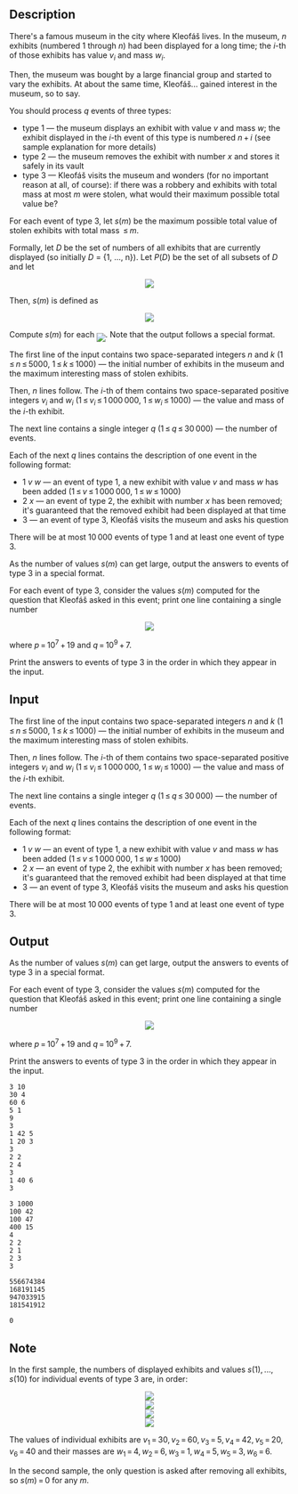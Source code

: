 ## Description

<div><p>There's a famous museum in the city where Kleofáš lives. In the museum, <span class="tex-span"><i>n</i></span> exhibits (numbered <span class="tex-span">1</span> through <span class="tex-span"><i>n</i></span>) had been displayed for a long time; the <span class="tex-span"><i>i</i></span>-th of those exhibits has value <span class="tex-span"><i>v</i><sub class="lower-index"><i>i</i></sub></span> and mass <span class="tex-span"><i>w</i><sub class="lower-index"><i>i</i></sub></span>. </p><p>Then, the museum was bought by a large financial group and started to vary the exhibits. At about the same time, Kleofáš... gained interest in the museum, so to say.</p><p>You should process <span class="tex-span"><i>q</i></span> events of three types:</p><ul><li> type <span class="tex-span">1</span> — the museum displays an exhibit with value <span class="tex-span"><i>v</i></span> and mass <span class="tex-span"><i>w</i></span>; the exhibit displayed in the <span class="tex-span"><i>i</i></span>-th event of this type is numbered <span class="tex-span"><i>n</i> + <i>i</i></span> (see sample explanation for more details)</li><li> type <span class="tex-span">2</span> — the museum removes the exhibit with number <span class="tex-span"><i>x</i></span> and stores it safely in its vault</li><li> type <span class="tex-span">3</span> — Kleofáš visits the museum and wonders (for no important reason at all, of course): if there was a robbery and exhibits with total mass at most <span class="tex-span"><i>m</i></span> were stolen, what would their maximum possible total value be?</li></ul><p>For each event of type 3, let <span class="tex-span"><i>s</i>(<i>m</i>)</span> be the maximum possible total value of stolen exhibits with total mass <span class="tex-span"> ≤ <i>m</i></span>.</p><p>Formally, let <span class="tex-span"><i>D</i></span> be the set of numbers of all exhibits that are currently displayed (so initially <span class="tex-span"><i>D</i></span> = {1, ..., n}). Let <span class="tex-span"><i>P</i>(<i>D</i>)</span> be the set of all subsets of <span class="tex-span"><i>D</i></span> and let </p><center class="tex-equation"><img align="middle" class="tex-formula" src="file://xBSJd9Ab.png" style="max-width: 100.0%;max-height: 100.0%;"></center><p>Then, <span class="tex-span"><i>s</i>(<i>m</i>)</span> is defined as </p><center class="tex-equation"><img align="middle" class="tex-formula" src="file://y4nJ3KGf.png" style="max-width: 100.0%;max-height: 100.0%;"></center><p>Compute <span class="tex-span"><i>s</i>(<i>m</i>)</span> for each <img align="middle" class="tex-formula" src="file://WZwefGK5.png" style="max-width: 100.0%;max-height: 100.0%;">. Note that the output follows a special format.</p></div><div class="input-specification"><p>The first line of the input contains two space-separated integers <span class="tex-span"><i>n</i></span> and <span class="tex-span"><i>k</i></span> (<span class="tex-span">1 ≤ <i>n</i> ≤ 5000</span>, <span class="tex-span">1 ≤ <i>k</i> ≤ 1000</span>) — the initial number of exhibits in the museum and the maximum interesting mass of stolen exhibits. </p><p>Then, <span class="tex-span"><i>n</i></span> lines follow. The <span class="tex-span"><i>i</i></span>-th of them contains two space-separated positive integers <span class="tex-span"><i>v</i><sub class="lower-index"><i>i</i></sub></span> and <span class="tex-span"><i>w</i><sub class="lower-index"><i>i</i></sub></span> (<span class="tex-span">1 ≤ <i>v</i><sub class="lower-index"><i>i</i></sub> ≤ 1 000 000</span>, <span class="tex-span">1 ≤ <i>w</i><sub class="lower-index"><i>i</i></sub> ≤ 1000</span>)&nbsp;— the value and mass of the <span class="tex-span"><i>i</i></span>-th exhibit.</p><p>The next line contains a single integer <span class="tex-span"><i>q</i></span> (<span class="tex-span">1 ≤ <i>q</i> ≤ 30 000</span>)&nbsp;— the number of events.</p><p>Each of the next <span class="tex-span"><i>q</i></span> lines contains the description of one event in the following format:</p><ul><li> <span class="tex-span">1 <i>v</i> <i>w</i></span> — an event of type 1, a new exhibit with value <span class="tex-span"><i>v</i></span> and mass <span class="tex-span"><i>w</i></span> has been added (<span class="tex-span">1 ≤ <i>v</i> ≤ 1 000 000</span>, <span class="tex-span">1 ≤ <i>w</i> ≤ 1000</span>)</li><li> <span class="tex-span">2 <i>x</i></span> — an event of type 2, the exhibit with number <span class="tex-span"><i>x</i></span> has been removed; it's guaranteed that the removed exhibit had been displayed at that time</li><li> <span class="tex-span">3</span> — an event of type 3, Kleofáš visits the museum and asks his question</li></ul><p>There will be at most <span class="tex-span">10 000</span> events of type 1 and at least one event of type 3.</p></div><div class="output-specification"><p>As the number of values <span class="tex-span"><i>s</i>(<i>m</i>)</span> can get large, output the answers to events of type 3 in a special format.</p><p>For each event of type 3, consider the values <span class="tex-span"><i>s</i>(<i>m</i>)</span> computed for the question that Kleofáš asked in this event; print one line containing a single number </p><center class="tex-equation"><img align="middle" class="tex-formula" src="file://DS9HMx3K.png" style="max-width: 100.0%;max-height: 100.0%;"></center><p>where <span class="tex-span"><i>p</i> = 10<sup class="upper-index">7</sup> + 19</span> and <span class="tex-span"><i>q</i> = 10<sup class="upper-index">9</sup> + 7</span>.</p><p>Print the answers to events of type 3 in the order in which they appear in the input.</p></div>

## Input

<p>The first line of the input contains two space-separated integers <span class="tex-span"><i>n</i></span> and <span class="tex-span"><i>k</i></span> (<span class="tex-span">1 ≤ <i>n</i> ≤ 5000</span>, <span class="tex-span">1 ≤ <i>k</i> ≤ 1000</span>) — the initial number of exhibits in the museum and the maximum interesting mass of stolen exhibits. </p><p>Then, <span class="tex-span"><i>n</i></span> lines follow. The <span class="tex-span"><i>i</i></span>-th of them contains two space-separated positive integers <span class="tex-span"><i>v</i><sub class="lower-index"><i>i</i></sub></span> and <span class="tex-span"><i>w</i><sub class="lower-index"><i>i</i></sub></span> (<span class="tex-span">1 ≤ <i>v</i><sub class="lower-index"><i>i</i></sub> ≤ 1 000 000</span>, <span class="tex-span">1 ≤ <i>w</i><sub class="lower-index"><i>i</i></sub> ≤ 1000</span>)&nbsp;— the value and mass of the <span class="tex-span"><i>i</i></span>-th exhibit.</p><p>The next line contains a single integer <span class="tex-span"><i>q</i></span> (<span class="tex-span">1 ≤ <i>q</i> ≤ 30 000</span>)&nbsp;— the number of events.</p><p>Each of the next <span class="tex-span"><i>q</i></span> lines contains the description of one event in the following format:</p><ul><li> <span class="tex-span">1 <i>v</i> <i>w</i></span> — an event of type 1, a new exhibit with value <span class="tex-span"><i>v</i></span> and mass <span class="tex-span"><i>w</i></span> has been added (<span class="tex-span">1 ≤ <i>v</i> ≤ 1 000 000</span>, <span class="tex-span">1 ≤ <i>w</i> ≤ 1000</span>)</li><li> <span class="tex-span">2 <i>x</i></span> — an event of type 2, the exhibit with number <span class="tex-span"><i>x</i></span> has been removed; it's guaranteed that the removed exhibit had been displayed at that time</li><li> <span class="tex-span">3</span> — an event of type 3, Kleofáš visits the museum and asks his question</li></ul><p>There will be at most <span class="tex-span">10 000</span> events of type 1 and at least one event of type 3.</p>

## Output

<p>As the number of values <span class="tex-span"><i>s</i>(<i>m</i>)</span> can get large, output the answers to events of type 3 in a special format.</p><p>For each event of type 3, consider the values <span class="tex-span"><i>s</i>(<i>m</i>)</span> computed for the question that Kleofáš asked in this event; print one line containing a single number </p><center class="tex-equation"><img align="middle" class="tex-formula" src="file://DS9HMx3K.png" style="max-width: 100.0%;max-height: 100.0%;"></center><p>where <span class="tex-span"><i>p</i> = 10<sup class="upper-index">7</sup> + 19</span> and <span class="tex-span"><i>q</i> = 10<sup class="upper-index">9</sup> + 7</span>.</p><p>Print the answers to events of type 3 in the order in which they appear in the input.</p>





```input1
3 10
30 4
60 6
5 1
9
3
1 42 5
1 20 3
3
2 2
2 4
3
1 40 6
3

```




```input2
3 1000
100 42
100 47
400 15
4
2 2
2 1
2 3
3

```




```output1
556674384
168191145
947033915
181541912

```




```output2
0

```



## Note

<p>In the first sample, the numbers of displayed exhibits and values <span class="tex-span"><i>s</i>(1), ..., <i>s</i>(10)</span> for individual events of type 3 are, in order: </p><center class="tex-equation"><img align="middle" class="tex-formula" src="file://BoPZ7oL9.png" style="max-width: 100.0%;max-height: 100.0%;"></center> <center class="tex-equation"><img align="middle" class="tex-formula" src="file://cepVeuTz.png" style="max-width: 100.0%;max-height: 100.0%;"></center> <center class="tex-equation"><img align="middle" class="tex-formula" src="file://Qk5OYBHS.png" style="max-width: 100.0%;max-height: 100.0%;"></center> <center class="tex-equation"><img align="middle" class="tex-formula" src="file://BpV3UNJr.png" style="max-width: 100.0%;max-height: 100.0%;"></center><p>The values of individual exhibits are <span class="tex-span"><i>v</i><sub class="lower-index">1</sub> = 30, <i>v</i><sub class="lower-index">2</sub> = 60, <i>v</i><sub class="lower-index">3</sub> = 5, <i>v</i><sub class="lower-index">4</sub> = 42, <i>v</i><sub class="lower-index">5</sub> = 20, <i>v</i><sub class="lower-index">6</sub> = 40</span> and their masses are <span class="tex-span"><i>w</i><sub class="lower-index">1</sub> = 4, <i>w</i><sub class="lower-index">2</sub> = 6, <i>w</i><sub class="lower-index">3</sub> = 1, <i>w</i><sub class="lower-index">4</sub> = 5, <i>w</i><sub class="lower-index">5</sub> = 3, <i>w</i><sub class="lower-index">6</sub> = 6</span>.</p><p>In the second sample, the only question is asked after removing all exhibits, so <span class="tex-span"><i>s</i>(<i>m</i>) = 0</span> for any <span class="tex-span"><i>m</i></span>.</p>

